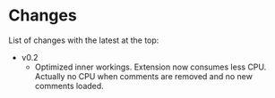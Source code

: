 Changes
=======

List of changes with the latest at the top:

  * v0.2
    * Optimized inner workings. Extension now consumes less CPU. Actually no CPU when comments are removed and no new comments loaded.
